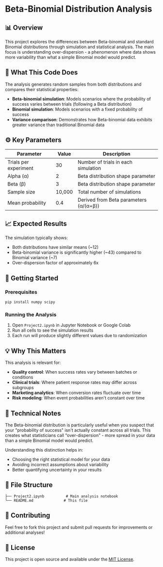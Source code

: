 # Beta-Binomial Distribution Analysis

## 📊 Overview

This project explores the differences between Beta-binomial and standard Binomial distributions through simulation and statistical analysis. The main focus is understanding over-dispersion - a phenomenon where data shows more variability than what a simple Binomial model would predict.

## 🎯 What This Code Does

The analysis generates random samples from both distributions and compares their statistical properties:

- **Beta-binomial simulation**: Models scenarios where the probability of success varies between trials (following a Beta distribution)
- **Binomial simulation**: Models scenarios with a fixed probability of success
- **Variance comparison**: Demonstrates how Beta-binomial data exhibits greater variance than traditional Binomial data

## ⚙️ Key Parameters

| Parameter | Value | Description |
|-----------|--------|-------------|
| Trials per experiment | 30 | Number of trials in each simulation |
| Alpha (α) | 2 | Beta distribution shape parameter |
| Beta (β) | 3 | Beta distribution shape parameter |
| Sample size | 10,000 | Total number of simulations |
| Mean probability | 0.4 | Derived from Beta parameters (α/(α+β)) |

## 📈 Expected Results

The simulation typically shows:
- Both distributions have similar means (~12)
- Beta-binomial variance is significantly higher (~43) compared to Binomial variance (~7)
- Over-dispersion factor of approximately 6x

## 🚀 Getting Started

### Prerequisites
```bash
pip install numpy scipy
```

### Running the Analysis
1. Open `Project2.ipynb` in Jupyter Notebook or Google Colab
2. Run all cells to see the simulation results
3. Each run will produce slightly different values due to randomization

## 💡 Why This Matters

This analysis is relevant for:
- **Quality control**: When success rates vary between batches or conditions
- **Clinical trials**: Where patient response rates may differ across subgroups
- **Marketing analytics**: When conversion rates fluctuate over time
- **Risk modeling**: When event probabilities aren't constant over time

## 📝 Technical Notes

The Beta-binomial distribution is particularly useful when you suspect that your "probability of success" isn't actually constant across all trials. This creates what statisticians call "over-dispersion" - more spread in your data than a simple Binomial model would predict.

Understanding this distinction helps in:
- Choosing the right statistical model for your data
- Avoiding incorrect assumptions about variability
- Better quantifying uncertainty in your results

## 📁 File Structure
```
├── Project2.ipynb          # Main analysis notebook
└── README.md              # This file
```

## 🤝 Contributing

Feel free to fork this project and submit pull requests for improvements or additional analyses!

## 📄 License

This project is open source and available under the [MIT License](LICENSE).
